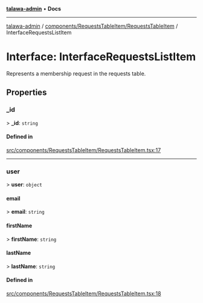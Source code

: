 [**talawa-admin**](../../../../README.md) • **Docs**

***

[talawa-admin](../../../../modules.md) / [components/RequestsTableItem/RequestsTableItem](../README.md) / InterfaceRequestsListItem

# Interface: InterfaceRequestsListItem

Represents a membership request in the requests table.

## Properties

### \_id

\> **\_id**: `string`

#### Defined in

[src/components/RequestsTableItem/RequestsTableItem.tsx:17](https://github.com/PalisadoesFoundation/talawa-admin/blob/084ac7e92dede9766b77e75cf296f40165965140/src/components/RequestsTableItem/RequestsTableItem.tsx#L17)

***

### user

\> **user**: `object`

#### email

\> **email**: `string`

#### firstName

\> **firstName**: `string`

#### lastName

\> **lastName**: `string`

#### Defined in

[src/components/RequestsTableItem/RequestsTableItem.tsx:18](https://github.com/PalisadoesFoundation/talawa-admin/blob/084ac7e92dede9766b77e75cf296f40165965140/src/components/RequestsTableItem/RequestsTableItem.tsx#L18)
